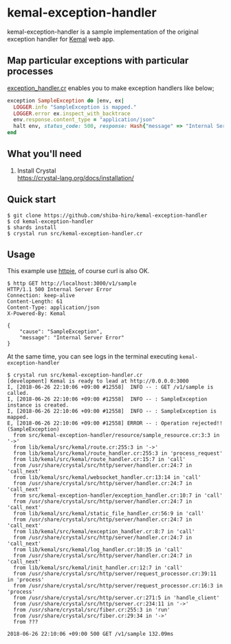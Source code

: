 # kemal-exception-handler

kemal-exception-handler is a sample implementation of the original exception handler for [Kemal](https://github.com/kemalcr/kemal) web app.


## Map particular exceptions with particular processes

[exception_handler.cr]() enables you to make exception handlers like below;

```ruby
exception SampleException do |env, ex|
  LOGGER.info "SampleException is mapped."
  LOGGER.error ex.inspect_with_backtrace
  env.response.content_type = "application/json"
  halt env, status_code: 500, response: Hash{"message" => "Internal Server Error", "cause" => "SampleException"}.to_json
end
```


## What you'll need

1. Install Crystal  
https://crystal-lang.org/docs/installation/


## Quick start

```
$ git clone https://github.com/shiba-hiro/kemal-exception-handler
$ cd kemal-exception-handler
$ shards install
$ crystal run src/kemal-exception-handler.cr
```


## Usage

This example use [httpie](https://httpie.org/), of course curl is also OK.

```
$ http GET http://localhost:3000/v1/sample
HTTP/1.1 500 Internal Server Error
Connection: keep-alive
Content-Length: 61
Content-Type: application/json
X-Powered-By: Kemal

{
    "cause": "SampleException", 
    "message": "Internal Server Error"
}
```

At the same time, you can see logs in the terminal executing `kemal-exception-handler`

```
$ crystal run src/kemal-exception-handler.cr
[development] Kemal is ready to lead at http://0.0.0.0:3000
I, [2018-06-26 22:10:06 +09:00 #12558]  INFO -- : GET /v1/sample is called.
I, [2018-06-26 22:10:06 +09:00 #12558]  INFO -- : SampleException instance is created.
I, [2018-06-26 22:10:06 +09:00 #12558]  INFO -- : SampleException is mapped.
E, [2018-06-26 22:10:06 +09:00 #12558] ERROR -- : Operation rejected!! (SampleException)
  from src/kemal-exception-handler/resource/sample_resource.cr:3:3 in '->'
  from lib/kemal/src/kemal/route.cr:255:3 in '->'
  from lib/kemal/src/kemal/route_handler.cr:255:3 in 'process_request'
  from lib/kemal/src/kemal/route_handler.cr:15:7 in 'call'
  from /usr/share/crystal/src/http/server/handler.cr:24:7 in 'call_next'
  from lib/kemal/src/kemal/websocket_handler.cr:13:14 in 'call'
  from /usr/share/crystal/src/http/server/handler.cr:24:7 in 'call_next'
  from src/kemal-exception-handler/exception_handler.cr:10:7 in 'call'
  from /usr/share/crystal/src/http/server/handler.cr:24:7 in 'call_next'
  from lib/kemal/src/kemal/static_file_handler.cr:56:9 in 'call'
  from /usr/share/crystal/src/http/server/handler.cr:24:7 in 'call_next'
  from lib/kemal/src/kemal/exception_handler.cr:8:7 in 'call'
  from /usr/share/crystal/src/http/server/handler.cr:24:7 in 'call_next'
  from lib/kemal/src/kemal/log_handler.cr:10:35 in 'call'
  from /usr/share/crystal/src/http/server/handler.cr:24:7 in 'call_next'
  from lib/kemal/src/kemal/init_handler.cr:12:7 in 'call'
  from /usr/share/crystal/src/http/server/request_processor.cr:39:11 in 'process'
  from /usr/share/crystal/src/http/server/request_processor.cr:16:3 in 'process'
  from /usr/share/crystal/src/http/server.cr:271:5 in 'handle_client'
  from /usr/share/crystal/src/http/server.cr:234:11 in '->'
  from /usr/share/crystal/src/fiber.cr:255:3 in 'run'
  from /usr/share/crystal/src/fiber.cr:29:34 in '->'
  from ???

2018-06-26 22:10:06 +09:00 500 GET /v1/sample 132.09ms
```
